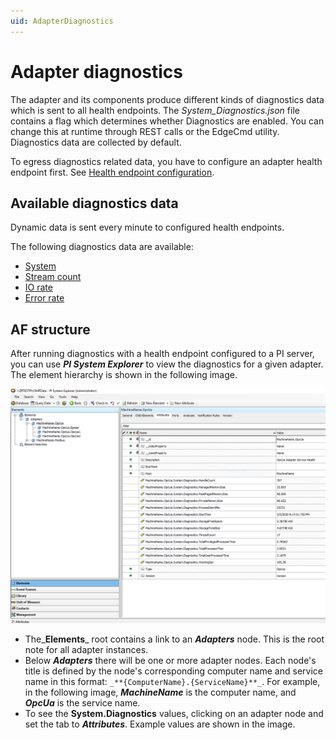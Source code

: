 ```yaml
---
uid: AdapterDiagnostics
---
```


# Adapter diagnostics

The adapter and its components produce different kinds of diagnostics data which is sent to all health endpoints. The _System_Diagnostics.json_ file contains a flag which determines whether Diagnostics are enabled. You can change this at runtime through REST calls or the EdgeCmd utility. Diagnostics data are collected by default. 

To egress diagnostics related data, you have to configure an adapter health endpoint first. See [Health endpoint configuration](xref:HealthEndpointConfiguration).

## Available diagnostics data

Dynamic data is sent every minute to configured health endpoints.

The following diagnostics data are available:

- [System](xref:System)
- [Stream count](xref:StreamCount)
- [IO rate](xref:IORate)
- [Error rate](xref:ErrorRate)

## AF structure

After running diagnostics with a health endpoint configured to a PI server, you can use _**PI System Explorer**_ to view the diagnostics for a given adapter. The element hierarchy is shown in the following image. 

![Diagnostics](../images/Diagnostics.PNG)

- The_**Elements**_ root contains a link to an _**Adapters**_ node. This is the root note for all adapter instances.
- Below _**Adapters**_ there will be one or more adapter nodes. Each node's title is defined by the node's corresponding computer name and service name in this format: `_**{ComputerName}.{ServiceName}**_`. For example, in the following image, **_MachineName_** is the computer name, and _**OpcUa**_ is the service name.
- To see the **System.Diagnostics** values, clicking on an adapter node and set the tab to _**Attributes**_. Example values are shown in the image.
